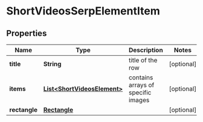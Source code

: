 

# ShortVideosSerpElementItem


## Properties

| Name | Type | Description | Notes |
|------------ | ------------- | ------------- | -------------|
|**title** | **String** | title of the row |  [optional] |
|**items** | [**List&lt;ShortVideosElement&gt;**](ShortVideosElement.md) | contains arrays of specific images |  [optional] |
|**rectangle** | [**Rectangle**](Rectangle.md) |  |  [optional] |



